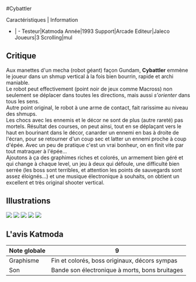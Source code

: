 #Cybattler

Caractéristiques | Information
- | -
Testeur|Katmoda
Année|1993
Support|Arcade
Editeur|Jaleco
Joueurs|3
Scrolling|mul

## Critique
Aux manettes d'un mecha (robot géant) façon Gundam, <b>Cybattler</b> emmène le joueur dans un shmup vertical à la fois bien bourrin, rapide et archi maniable.<br/>Le robot peut effectivement (point noir de jeux comme Macross) non seulement se déplacer dans toutes les directions, mais aussi <i>s'orienter</i> dans tous les sens.<br/>Autre point original, le robot à une arme de contact, fait rarissime au niveau des shmups.<br/>Les chocs avec les ennemis et le décor ne sont de plus (autre rareté) pas mortels. Résultat des courses, on peut ainsi, tout en se déplaçant vers le haut en bourinant dans le décor, canarder un ennemi en bas à droite de l'écran, pour se retourner d'un coup sec et latter un ennemi proche à coup d'épée. Avec un peu de pratique c'est un vrai bonheur, on en finit vite par tout matraquer à l'épée...<br/>Ajoutons à ça des graphimes riches et colorés, un armement bien géré et qui change à chaque level, un jeu à deux qui défoule, une difficulté bien serrée (les boss sont terribles, et attention les points de sauvegards sont assez éloignés...) et une musique électronique à souhaits, on obtient un excellent et très original shooter vertical.

## Illustrations
![](http://www.shmup.com/images/thumbs/cybattlr.jpg)
![](http://www.shmup.com/images/thumbs/cybattlr-2.jpg)
![](http://www.shmup.com/images/thumbs/)
![](http://www.shmup.com/images/thumbs/)
![](http://www.shmup.com/images/thumbs/)

## L'avis Katmoda
Note globale|9
-|-
Graphisme|Fin et colorés, boss originaux, décors sympas
Son|Bande son électronique à morts, bons bruitages

